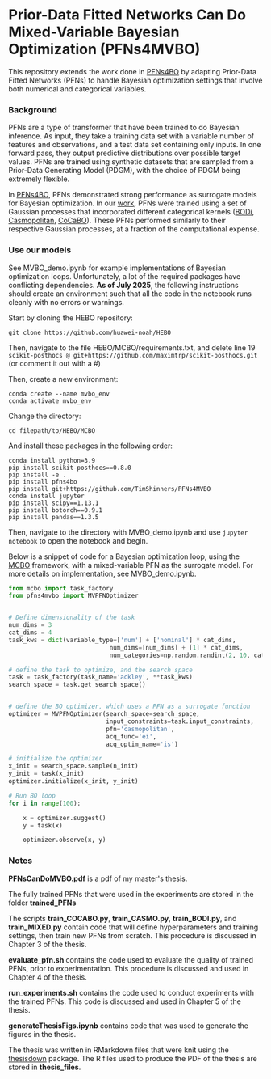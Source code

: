 # Prior-Data Fitted Networks Can Do Mixed-Variable Bayesian Optimization (PFNs4MVBO)

This repository extends the work done in [PFNs4BO](https://github.com/automl/PFNs4BO) by adapting Prior-Data Fitted Networks (PFNs) to handle Bayesian optimization settings that involve both numerical and categorical variables. 

### Background

PFNs are a type of transformer that have been trained to do Bayesian inference. As input, they take a training data set with a variable number of features and observations, and a test data set containing only inputs. In one forward pass, they output predictive distributions over possible target values. PFNs are trained using synthetic datasets that are sampled from a Prior-Data Generating Model (PDGM), with the choice of PDGM being extremely flexible. 

In [PFNs4BO](https://github.com/automl/PFNs4BO), PFNs demonstrated strong performance as surrogate models for Bayesian optimization. In our [work](https://github.com/TimShinners/PFNs4MVBO/blob/main/PFNsCanDoMVBO.pdf), PFNs were trained using a set of Gaussian processes that incorporated different categorical kernels ([BODi](https://arxiv.org/abs/2303.01774), [Casmopolitan](https://arxiv.org/abs/2102.07188), [CoCaBO](https://arxiv.org/abs/1906.08878)). These PFNs performed similarly to their respective Gaussian processes, at a fraction of the computational expense. 

### Use our models

See MVBO_demo.ipynb for example implementations of Bayesian optimization loops. Unfortunately, a lot of the required packages have conflicting dependencies. **As of July 2025**, the following instructions should create an environment such that all the code in the notebook runs cleanly with no errors or warnings. 

Start by cloning the HEBO repository:

```
git clone https://github.com/huawei-noah/HEBO
```

Then, navigate to the file HEBO/MCBO/requirements.txt, and delete line 19 `scikit-posthocs @ git+https://github.com/maximtrp/scikit-posthocs.git` (or comment it out with a #)

Then, create a new environment:

```
conda create --name mvbo_env
conda activate mvbo_env
```

Change the directory:
```
cd filepath/to/HEBO/MCBO
```

And install these packages in the following order:

```
conda install python=3.9
pip install scikit-posthocs==0.8.0
pip install -e .
pip install pfns4bo 
pip install git+https://github.com/TimShinners/PFNs4MVBO
conda install jupyter
pip install scipy==1.13.1
pip install botorch==0.9.1
pip install pandas==1.3.5
```

Then, navigate to the directory with MVBO_demo.ipynb and use `jupyter notebook` to open the notebook and begin.

Below is a snippet of code for a Bayesian optimization loop, using the [MCBO](https://arxiv.org/abs/2306.09803) framework, with a mixed-variable PFN as the surrogate model. For more details on implementation, see MVBO_demo.ipynb.


```python
from mcbo import task_factory
from pfns4mvbo import MVPFNOptimizer


# Define dimensionality of the task
num_dims = 3
cat_dims = 4
task_kws = dict(variable_type=['num'] + ['nominal'] * cat_dims,
                            num_dims=[num_dims] + [1] * cat_dims,
                            num_categories=np.random.randint(2, 10, cat_dims).tolist())

# define the task to optimize, and the search space
task = task_factory(task_name='ackley', **task_kws)
search_space = task.get_search_space()


# define the BO optimizer, which uses a PFN as a surrogate function
optimizer = MVPFNOptimizer(search_space=search_space,
                           input_constraints=task.input_constraints,
                           pfn='casmopolitan',
                           acq_func='ei',
                           acq_optim_name='is')

# initialize the optimizer
x_init = search_space.sample(n_init)
y_init = task(x_init)
optimizer.initialize(x_init, y_init)

# Run BO loop
for i in range(100):

    x = optimizer.suggest()
    y = task(x)

    optimizer.observe(x, y)

```



### Notes

**PFNsCanDoMVBO.pdf** is a pdf of my master's thesis.

The fully trained PFNs that were used in the experiments are stored in the folder **trained_PFNs**

The scripts **train_COCABO.py**, **train_CASMO.py**, **train_BODI.py**, and **train_MIXED.py** contain code that will define hyperparameters and training settings, then train new PFNs from scratch. This procedure is discussed in Chapter 3 of the thesis.

**evaluate_pfn.sh** contains the code used to evaluate the quality of trained PFNs, prior to experimentation. This procedure is discussed and used in Chapter 4 of the thesis. 

**run_experiments.sh** contains the code used to conduct experiments with the trained PFNs. This code is discussed and used in Chapter 5 of the thesis. 

**generateThesisFigs.ipynb** contains code that was used to generate the figures in the thesis.

The thesis was written in RMarkdown files that were knit using the [thesisdown](https://github.com/ismayc/thesisdown) package. The R files used to produce the PDF of the thesis are stored in **thesis_files**.
